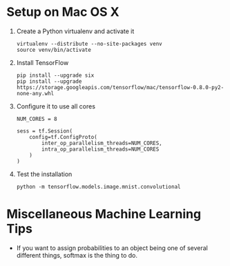# Setup on Mac OS X

1. Create a Python virtualenv and activate it

   ````
   virtualenv --distribute --no-site-packages venv
   source venv/bin/activate
   ````

2. Install TensorFlow

   ````
   pip install --upgrade six
   pip install --upgrade https://storage.googleapis.com/tensorflow/mac/tensorflow-0.8.0-py2-none-any.whl
   ````

3. Configure it to use all cores

   ````
   NUM_CORES = 8

   sess = tf.Session(
       config=tf.ConfigProto(
           inter_op_parallelism_threads=NUM_CORES,
           intra_op_parallelism_threads=NUM_CORES
       )
   )
   ````

4. Test the installation

   ````
   python -m tensorflow.models.image.mnist.convolutional
   ````

# Miscellaneous Machine Learning Tips

- If you want to assign probabilities to an object being one of
  several different things, softmax is the thing to do.
